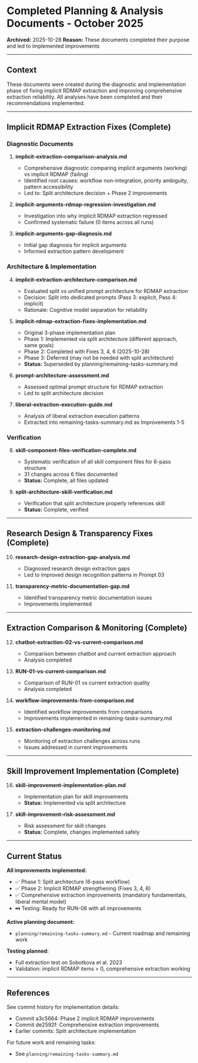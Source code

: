 # Completed Planning & Analysis Documents - October 2025

**Archived:** 2025-10-28
**Reason:** These documents completed their purpose and led to implemented improvements

---

## Context

These documents were created during the diagnostic and implementation phase of fixing implicit RDMAP extraction and improving comprehensive extraction reliability. All analyses have been completed and their recommendations implemented.

---

## Implicit RDMAP Extraction Fixes (Complete)

### Diagnostic Documents
1. **implicit-extraction-comparison-analysis.md**
   - Comprehensive diagnostic comparing implicit arguments (working) vs implicit RDMAP (failing)
   - Identified root causes: workflow non-integration, priority ambiguity, pattern accessibility
   - Led to: Split architecture decision + Phase 2 improvements

2. **implicit-arguments-rdmap-regression-investigation.md**
   - Investigation into why implicit RDMAP extraction regressed
   - Confirmed systematic failure (0 items across all runs)

3. **implicit-arguments-gap-diagnosis.md**
   - Initial gap diagnosis for implicit arguments
   - Informed extraction pattern development

### Architecture & Implementation
4. **implicit-extraction-architecture-comparison.md**
   - Evaluated split vs unified prompt architecture for RDMAP extraction
   - Decision: Split into dedicated prompts (Pass 3: explicit, Pass 4: implicit)
   - Rationale: Cognitive model separation for reliability

5. **implicit-rdmap-extraction-fixes-implementation.md**
   - Original 3-phase implementation plan
   - Phase 1: Implemented via split architecture (different approach, same goals)
   - Phase 2: Completed with Fixes 3, 4, 6 (2025-10-28)
   - Phase 3: Deferred (may not be needed with split architecture)
   - **Status:** Superseded by planning/remaining-tasks-summary.md

6. **prompt-architecture-assessment.md**
   - Assessed optimal prompt structure for RDMAP extraction
   - Led to split architecture decision

7. **liberal-extraction-execution-guide.md**
   - Analysis of liberal extraction execution patterns
   - Extracted into remaining-tasks-summary.md as Improvements 1-5

### Verification
8. **skill-component-files-verification-complete.md**
   - Systematic verification of all skill component files for 6-pass structure
   - 31 changes across 6 files documented
   - **Status:** Complete, all files updated

9. **split-architecture-skill-verification.md**
   - Verification that split architecture properly references skill
   - **Status:** Complete, verified

---

## Research Design & Transparency Fixes (Complete)

10. **research-design-extraction-gap-analysis.md**
    - Diagnosed research design extraction gaps
    - Led to improved design recognition patterns in Prompt 03

11. **transparency-metric-documentation-gap.md**
    - Identified transparency metric documentation issues
    - Improvements implemented

---

## Extraction Comparison & Monitoring (Complete)

12. **chatbot-extraction-02-vs-current-comparison.md**
    - Comparison between chatbot and current extraction approach
    - Analysis completed

13. **RUN-01-vs-current-comparison.md**
    - Comparison of RUN-01 vs current extraction quality
    - Analysis completed

14. **workflow-improvements-from-comparison.md**
    - Identified workflow improvements from comparisons
    - Improvements implemented in remaining-tasks-summary.md

15. **extraction-challenges-monitoring.md**
    - Monitoring of extraction challenges across runs
    - Issues addressed in current improvements

---

## Skill Improvement Implementation (Complete)

16. **skill-improvement-implementation-plan.md**
    - Implementation plan for skill improvements
    - **Status:** Implemented via split architecture

17. **skill-improvement-risk-assessment.md**
    - Risk assessment for skill changes
    - **Status:** Complete, changes implemented safely

---

## Current Status

**All improvements implemented:**
- ✅ Phase 1: Split architecture (6-pass workflow)
- ✅ Phase 2: Implicit RDMAP strengthening (Fixes 3, 4, 6)
- ✅ Comprehensive extraction improvements (mandatory fundamentals, liberal mental model)
- ⏭️ Testing: Ready for RUN-08 with all improvements

**Active planning document:**
- `planning/remaining-tasks-summary.md` - Current roadmap and remaining work

**Testing planned:**
- Full extraction test on Sobotkova et al. 2023
- Validation: implicit RDMAP items > 0, comprehensive extraction working

---

## References

See commit history for implementation details:
- Commit a3c5664: Phase 2 implicit RDMAP improvements
- Commit de2592f: Comprehensive extraction improvements
- Earlier commits: Split architecture implementation

For future work and remaining tasks:
- See `planning/remaining-tasks-summary.md`
